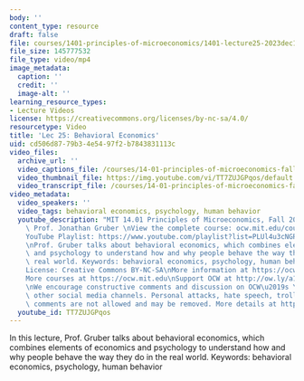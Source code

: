 ```yaml
---
body: ''
content_type: resource
draft: false
file: courses/1401-principles-of-microeconomics/1401-lecture25-2023dec11_360p_16_9.mp4
file_size: 145777532
file_type: video/mp4
image_metadata:
  caption: ''
  credit: ''
  image-alt: ''
learning_resource_types:
- Lecture Videos
license: https://creativecommons.org/licenses/by-nc-sa/4.0/
resourcetype: Video
title: 'Lec 25: Behavioral Economics'
uid: cd506d87-79b3-4e54-97f2-b7843831113c
video_files:
  archive_url: ''
  video_captions_file: /courses/14-01-principles-of-microeconomics-fall-2023/1TibVtUY0LALfn3SgCCFeLLy_OOLk8vEG_transcript.webvtt
  video_thumbnail_file: https://img.youtube.com/vi/TT7ZUJGPqos/default.jpg
  video_transcript_file: /courses/14-01-principles-of-microeconomics-fall-2023/1TibVtUY0LALfn3SgCCFeLLy_OOLk8vEG_transcript.pdf
video_metadata:
  video_speakers: ''
  video_tags: behavioral economics, psychology, human behavior
  youtube_description: "MIT 14.01 Principles of Microeconomics, Fall 2023 \nInstructor:\
    \ Prof. Jonathan Gruber \nView the complete course: ocw.mit.edu/courses/14-01-principles-of-microeconomics-spring-2023/\n\
    YouTube Playlist: https://www.youtube.com/playlist?list=PLUl4u3cNGP60V7HxLYRaJMbFzP77bzEjb\n\
    \nProf. Gruber talks about behavioral economics, which combines elements of economics\
    \ and psychology to understand how and why people behave the way they do in the\
    \ real world. Keywords: behavioral economics, psychology, human behavior \t\n\n\
    License: Creative Commons BY-NC-SA\nMore information at https://ocw.mit.edu/terms\n\
    More courses at https://ocw.mit.edu\nSupport OCW at http://ow.ly/a1If50zVRlQ\n\
    \nWe encourage constructive comments and discussion on OCW\u2019s YouTube and\
    \ other social media channels. Personal attacks, hate speech, trolling, and inappropriate\
    \ comments are not allowed and may be removed. More details at https://ocw.mit.edu/comments."
  youtube_id: TT7ZUJGPqos
---
```

In this lecture, Prof. Gruber talks about behavioral economics, which combines elements of economics and psychology to understand how and why people behave the way they do in the real world. Keywords: behavioral economics, psychology, human behavior